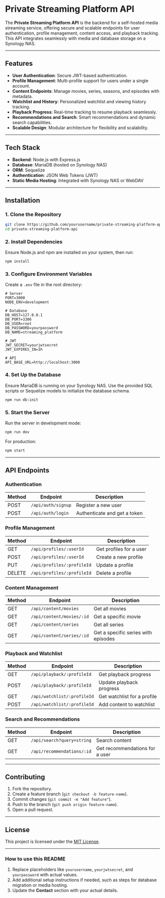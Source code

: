 
# Private Streaming Platform API

The **Private Streaming Platform API** is the backend for a self-hosted media streaming service, offering secure and scalable endpoints for user authentication, profile management, content access, and playback tracking. This API integrates seamlessly with media and database storage on a Synology NAS.

---

## **Features**
- **User Authentication**: Secure JWT-based authentication.
- **Profile Management**: Multi-profile support for users under a single account.
- **Content Endpoints**: Manage movies, series, seasons, and episodes with metadata.
- **Watchlist and History**: Personalized watchlist and viewing history tracking.
- **Playback Progress**: Real-time tracking to resume playback seamlessly.
- **Recommendations and Search**: Smart recommendations and dynamic search capabilities.
- **Scalable Design**: Modular architecture for flexibility and scalability.

---

## **Tech Stack**
- **Backend**: Node.js with Express.js
- **Database**: MariaDB (hosted on Synology NAS)
- **ORM**: Sequelize
- **Authentication**: JSON Web Tokens (JWT)
- **Static Media Hosting**: Integrated with Synology NAS or WebDAV

---

## **Installation**

### **1. Clone the Repository**
```bash
git clone https://github.com/yourusername/private-streaming-platform-api.git
cd private-streaming-platform-api
```

### **2. Install Dependencies**
Ensure Node.js and npm are installed on your system, then run:
```bash
npm install
```

### **3. Configure Environment Variables**
Create a `.env` file in the root directory:
```plaintext
# Server
PORT=3000
NODE_ENV=development

# Database
DB_HOST=127.0.0.1
DB_PORT=3306
DB_USER=root
DB_PASSWORD=yourpassword
DB_NAME=streaming_platform

# JWT
JWT_SECRET=yourjwtsecret
JWT_EXPIRES_IN=1h

# API
API_BASE_URL=http://localhost:3000
```

### **4. Set Up the Database**
Ensure MariaDB is running on your Synology NAS. Use the provided SQL scripts or Sequelize models to initialize the database schema.

```bash
npm run db:init
```

### **5. Start the Server**
Run the server in development mode:
```bash
npm run dev
```

For production:
```bash
npm start
```

---

## **API Endpoints**

### **Authentication**
| Method | Endpoint          | Description                  |
|--------|--------------------|------------------------------|
| POST   | `/api/auth/signup` | Register a new user          |
| POST   | `/api/auth/login`  | Authenticate and get a token |

### **Profile Management**
| Method | Endpoint                     | Description                    |
|--------|-------------------------------|--------------------------------|
| GET    | `/api/profiles/:userId`       | Get profiles for a user        |
| POST   | `/api/profiles/:userId`       | Create a new profile           |
| PUT    | `/api/profiles/:profileId`    | Update a profile               |
| DELETE | `/api/profiles/:profileId`    | Delete a profile               |

### **Content Management**
| Method | Endpoint                   | Description                           |
|--------|-----------------------------|---------------------------------------|
| GET    | `/api/content/movies`       | Get all movies                       |
| GET    | `/api/content/movies/:id`   | Get a specific movie                 |
| GET    | `/api/content/series`       | Get all series                       |
| GET    | `/api/content/series/:id`   | Get a specific series with episodes  |

### **Playback and Watchlist**
| Method | Endpoint                         | Description                   |
|--------|-----------------------------------|-------------------------------|
| GET    | `/api/playback/:profileId`        | Get playback progress         |
| POST   | `/api/playback/:profileId`        | Update playback progress      |
| GET    | `/api/watchlist/:profileId`       | Get watchlist for a profile   |
| POST   | `/api/watchlist/:profileId`       | Add content to watchlist      |

### **Search and Recommendations**
| Method | Endpoint                    | Description                     |
|--------|------------------------------|---------------------------------|
| GET    | `/api/search?query=string`  | Search content                 |
| GET    | `/api/recommendations/:id`  | Get recommendations for a user |

---

## **Contributing**
1. Fork the repository.
2. Create a feature branch (`git checkout -b feature-name`).
3. Commit changes (`git commit -m "Add feature"`).
4. Push to the branch (`git push origin feature-name`).
5. Open a pull request.

---

## **License**
This project is licensed under the [MIT License](LICENSE).

---

### **How to use this README**
1. Replace placeholders like `yourusername`, `yourjwtsecret`, and `yourpassword` with actual values.
2. Add additional setup instructions if needed, such as steps for database migration or media hosting.
3. Update the **Contact** section with your actual details.